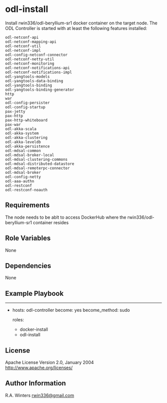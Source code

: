 odl-install
=========

Install rwin336/odl-beryllium-sr1 docker container on the target node.
The ODL Controller is started with at least the following features installed:

    odl-netconf-api
    odl-netconf-mapping-api
    odl-netconf-util
    odl-netconf-impl
    odl-config-netconf-connector
    odl-netconf-netty-util
    odl-netconf-monitoring
    odl-netconf-notifications-api
    odl-netconf-notifications-impl
    odl-yangtools-models
    odl-yangtools-data-binding
    odl-yangtools-binding
    odl-yangtools-binding-generator
    http
    war
    odl-config-persister
    odl-config-startup
    pax-jetty
    pax-http
    pax-http-whiteboard
    pax-war
    odl-akka-scala
    odl-akka-system
    odl-akka-clustering
    odl-akka-leveldb
    odl-akka-persistence
    odl-mdsal-common
    odl-mdsal-broker-local
    odl-mdsal-clustering-commons
    odl-mdsal-distributed-datastore
    odl-mdsal-remoterpc-connector
    odl-mdsal-broker
    odl-config-netty
    odl-aaa-authn
    odl-restconf
    odl-restconf-noauth

Requirements
------------

The node needs to be ablt to access DockerHub where the rwin336/odl-beryllium-sr1 container resides

Role Variables
--------------

None


Dependencies
------------

None

Example Playbook
----------------

  ---
  - hosts: odl-controller
    become: yes
    become_method: sudo

    roles:
      - docker-install
      - odl-install

License
-------

  Apache License
  Version 2.0, January 2004
  http://www.apache.org/licenses/

Author Information
------------------

R.A. Winters <rwin336@gmail.com>